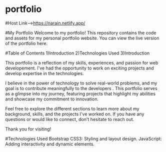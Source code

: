 # portfolio

#Host Link-->https://narain.netlify.app/

#My Portfolio
Welcome to my portfolio! This repository contains the code and assets for my personal portfolio website. You can view the live version of the portfolio here.

#Table of Contents
  1)Introduction
  2)Technologies Used
  3)Introduction


This portfolio is a reflection of my skills, experiences, and passion for web developement.  I've had the opportunity to work on exciting projects and develop expertise in the technologies.

I believe in the power of technology to solve real-world problems, and my goal is to contribute meaningfully to the developers . This portfolio serves as a glimpse into my journey, featuring projects that highlight my abilities and showcase my commitment to innovation.

Feel free to explore the different sections to learn more about my background, skills, and the projects I've worked on. If you have any questions or would like to connect, don't hesitate to reach out.

Thank you for visiting!

#Technologies Used
Bootstrap
CSS3: Styling and layout design.
JavaScript: Adding interactivity and dynamic elements.





